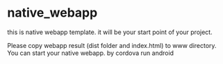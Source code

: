 # native_webapp
this is native webapp template. it will be your start point of your project.

Please copy webapp result (dist folder and index.html) to www directory.
You can start your native webapp.
by cordova run android